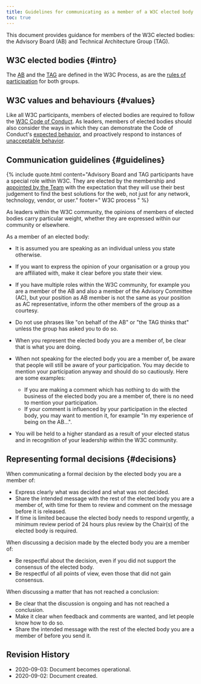 ```yaml
---
title: Guidelines for communicating as a member of a W3C elected body
toc: true
---
```


This document provides guidance for members of the W3C elected bodies: the Advisory Board (AB) and Technical Architecture Group (TAG).

## W3C elected bodies {#intro}

The [AB](https://www.w3.org/policies/process/#AB) and the [TAG](https://www.w3.org/policies/process/#TAG) are defined in the W3C Process, as are the [rules of participation](https://www.w3.org/policies/process/#AB-TAG-participation) for both groups.

## W3C values and behaviours {#values}

Like all W3C participants, members of elected bodies are required to follow the [W3C Code of Conduct](https://www.w3.org/policies/code-of-conduct/). As leaders, members of elected bodies should also consider the ways in which they can demonstrate the Code of Conduct's [expected behavior](https://www.w3.org/policies/code-of-conduct/#expected-behavior), and proactively respond to instances of [unacceptable behavior](https://www.w3.org/policies/code-of-conduct/#unacceptablebehavior).

## Communication guidelines {#guidelines}

{% include quote.html content="Advisory Board and TAG participants have a special role within W3C. They are elected by the membership and [appointed by the Team](https://www.w3.org/policies/process/#TAG-appointments) with the expectation that they will use their best judgement to find the best solutions for the web, not just for any network, technology, vendor, or user." footer=" W3C process " %}

As leaders within the W3C community, the opinions of members of elected bodies carry particular weight, whether they are expressed within our community or elsewhere.

As a member of an elected body:

- It is assumed you are speaking as an individual unless you state otherwise.
- If you want to express the opinion of your organisation or a group you are affiliated with, make it clear before you state their view.
- If you have multiple roles within the W3C community, for example you are a member of the AB and also a member of the Advisory Committee (AC), but your position as AB member is not the same as your position as AC representative, inform the other members of the group as a courtesy.
- Do not use phrases like "on behalf of the AB" or "the TAG thinks that" unless the group has asked you to do so.
- When you represent the elected body you are a member of, be clear that is what you are doing.
- When not speaking for the elected body you are a member of, be aware that people will still be aware of your participation. You may decide to mention your participation anyway and should do so cautiously. Here are some examples:
  
  - If you are making a comment which has nothing to do with the business of the elected body you are a member of, there is no need to mention your participation.
  - If your comment is influenced by your participation in the elected body, you may want to mention it, for example "In my experience of being on the AB...".
- You will be held to a higher standard as a result of your elected status and in recognition of your leadership within the W3C community.

## Representing formal decisions {#decisions}

When communicating a formal decision by the elected body you are a member of:

- Express clearly what was decided and what was not decided.
- Share the intended message with the rest of the elected body you are a member of, with time for them to review and comment on the message before it is released.
- If time is limited because the elected body needs to respond urgently, a minimum review period of 24 hours plus review by the Chair(s) of the elected body is required.

When discussing a decision made by the elected body you are a member of:

- Be respectful about the decision, even if you did not support the consensus of the elected body.
- Be respectful of all points of view, even those that did not gain consensus.

When discussing a matter that has not reached a conclusion:

- Be clear that the discussion is ongoing and has not reached a conclusion.
- Make it clear when feedback and comments are wanted, and let people know how to do so.
- Share the intended message with the rest of the elected body you are a member of before you send it.

## Revision History

- 2020-09-03: Document becomes operational.
- 2020-09-02: Document created.

